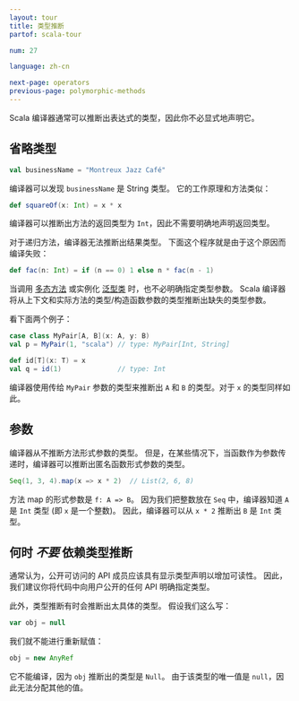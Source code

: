 ```yaml
---
layout: tour
title: 类型推断
partof: scala-tour

num: 27

language: zh-cn

next-page: operators
previous-page: polymorphic-methods
---
```


Scala 编译器通常可以推断出表达式的类型，因此你不必显式地声明它。

## 省略类型

```scala mdoc
val businessName = "Montreux Jazz Café"
```
编译器可以发现 `businessName` 是 String 类型。 它的工作原理和方法类似：

```scala mdoc
def squareOf(x: Int) = x * x
```
编译器可以推断出方法的返回类型为 `Int`，因此不需要明确地声明返回类型。

对于递归方法，编译器无法推断出结果类型。 下面这个程序就是由于这个原因而编译失败：

```scala mdoc:fail
def fac(n: Int) = if (n == 0) 1 else n * fac(n - 1)
```

当调用 [多态方法](polymorphic-methods.html) 或实例化 [泛型类](generic-classes.html) 时，也不必明确指定类型参数。 Scala 编译器将从上下文和实际方法的类型/构造函数参数的类型推断出缺失的类型参数。

看下面两个例子：

```scala mdoc
case class MyPair[A, B](x: A, y: B)
val p = MyPair(1, "scala") // type: MyPair[Int, String]

def id[T](x: T) = x
val q = id(1)              // type: Int
```

编译器使用传给 `MyPair` 参数的类型来推断出 `A` 和 `B` 的类型。对于 `x` 的类型同样如此。

## 参数

编译器从不推断方法形式参数的类型。 但是，在某些情况下，当函数作为参数传递时，编译器可以推断出匿名函数形式参数的类型。

```scala mdoc
Seq(1, 3, 4).map(x => x * 2)  // List(2, 6, 8)
```

方法 map 的形式参数是 `f: A => B`。 因为我们把整数放在 `Seq` 中，编译器知道 `A` 是 `Int` 类型 (即 `x` 是一个整数)。 因此，编译器可以从 `x * 2` 推断出 `B` 是 `Int` 类型。

## 何时 _不要_ 依赖类型推断

通常认为，公开可访问的 API 成员应该具有显示类型声明以增加可读性。 因此，我们建议你将代码中向用户公开的任何 API 明确指定类型。

此外，类型推断有时会推断出太具体的类型。 假设我们这么写：

```scala mdoc
var obj = null
```

我们就不能进行重新赋值：

```scala mdoc:fail
obj = new AnyRef
```

它不能编译，因为 `obj` 推断出的类型是 `Null`。 由于该类型的唯一值是 `null`，因此无法分配其他的值。
